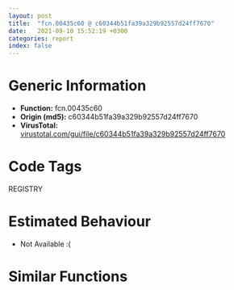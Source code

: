 ```yaml
---
layout: post
title:  "fcn.00435c60 @ c60344b51fa39a329b92557d24ff7670"
date:   2021-09-10 15:52:19 +0300
categories: report
index: false
---
```


# Generic Information
- **Function:** fcn.00435c60
- **Origin (md5):** c60344b51fa39a329b92557d24ff7670
- **VirusTotal:** [virustotal.com/gui/file/c60344b51fa39a329b92557d24ff7670][virustotal_ref]

# Code Tags
<span class="tag" id="REGISTRY">REGISTRY</span>


# Estimated Behaviour
<ul><li class="bhv-desc" id="na">Not Available :(</li></ul>

# Similar Functions
<script type="text/javascript" src="https://www.gstatic.com/charts/loader.js"></script>
<script type="text/javascript">

    google.charts.load('current', {'packages':['corechart']});
    google.charts.setOnLoadCallback(drawChart);

    function drawChart() {
    var data = new google.visualization.DataTable();
        data.addColumn('number', 'X');
        data.addColumn('number', 'Y');
        data.addColumn({type: 'string', role: 'tooltip', 'p': {'html': true}});
        data.addColumn({'type': 'string', 'role': 'style'});
        
        data.addRows([
    [8180.39111328125, -4324.3876953125, '<b><a href="/report/fcn.00435c60@c60344b51fa39a329b92557d24ff7670">fcn.00435c60</a><br>@c60344b51fa39a329b92557d24ff7670</b><br>', 'point { fill-color: #e0440e; }'],
[-8180.39111328125, 4324.3876953125, '<b><a href="/report/fcn.00436390@c60344b51fa39a329b92557d24ff7670">fcn.00436390</a><br>@c60344b51fa39a329b92557d24ff7670</b><br>', 'null'],

        ]);

    var options = {
        title: 'Similarity Plot',
        legend: 'none',
        colors: ['#dedbd9', '#e6693e', '#ec8f6e', '#f3b49f', '#f6c7b6'],
        tooltip: {isHtml: true, trigger: 'both'},
        explorer: {
        actions: ["dragToZoom", "rightClickToReset"],
        },
        chartArea: {
        width: '80%',
        height: '80%'
        },
        width: '100%',
        height: '100%'
    };

    var chart = new google.visualization.ScatterChart(document.getElementById('chart_div'));

    chart.draw(data, options);
    }
    
</script>


<div id="chart_div" style="width: 100%px; height: 100%;"></div>

# Disassembled Code
{% highlight nasm %}

push ebp
mov ebp, esp
push 0xffffffffffffffff
push 0x5b4a37
mov eax, dword
push eax
sub esp, 0x364
mov eax, dword[0x5ffcc0]
xor eax, ebp
mov dword[ebp-0x10], eax
push eax
lea eax, [ebp-0xc]
mov dword
mov dword[ebp-0x310], ecx
mov dword[ebp-4], 0
mov dword[ebp-0x34], 0x104
xor eax, eax
mov word[ebp-0x24c], ax
push 0x206
push 0
lea ecx, [ebp-0x24a]
push ecx
call fcn.0057a180
add esp, 0xc
mov byte[ebp-0x3d], 0
lea edx, [ebp-0x38]
push edx
push 0xf003f
push 0
push str.SOFTWARE__Microsoft__Windows__CurrentVersion__App_Paths__360se6.exe_
push reloc.OLEAUT32.dll_SysReAllocString
call dword[sym.imp.ADVAPI32.dll_RegOpenKeyExW]
test eax, eax
jne off.b161
lea eax, [ebp-0x34]
push eax
lea ecx, [ebp-0x24c]
push ecx
push 0
push 0
push 0x5d5d44
mov edx, dword[ebp-0x38]
push edx
call dword[sym.imp.ADVAPI32.dll_RegQueryValueExW]
jmp off.b222
lea eax, [ebp-0x38]
push eax
push 0xf003f
push 0
push str.Software__Microsoft__Windows__CurrentVersion__Uninstall__360se6_
push 0x80000001
call dword[sym.imp.ADVAPI32.dll_RegOpenKeyExW]
test eax, eax
jne off.b222
lea ecx, [ebp-0x34]
push ecx
lea edx, [ebp-0x24c]
push edx
push 0
push 0
push str.InstallLocation_
mov eax, dword[ebp-0x38]
push eax
call dword[sym.imp.ADVAPI32.dll_RegQueryValueExW]
lea ecx, [ebp-0x24c]
push ecx
lea ecx, [ebp-0x3c]
call fcn.0040f880
mov byte[ebp-4], 1
lea ecx, [ebp-0x3c]
call fcn.00410410
movzx edx, al
test edx, edx
je off.b301
mov byte[ebp-0x2a1], 0
mov byte[ebp-4], 0
lea ecx, [ebp-0x3c]
call fcn.00410950
mov dword[ebp-4], 0xffffffff
lea ecx, [ebp+8]
call fcn.004221d0
mov al, byte[ebp-0x2a1]
jmp off.b1808
push 0x5c
lea ecx, [ebp-0x3c]
call fcn.0040fe30
add eax, 1
push eax
lea eax, [ebp-0x2a8]
push eax
lea ecx, [ebp-0x3c]
call fcn.0040ffc0
mov dword[ebp-0x314], eax
mov ecx, dword[ebp-0x314]
mov dword[ebp-0x318], ecx
mov byte[ebp-4], 2
mov edx, dword[ebp-0x318]
push edx
lea ecx, [ebp-0x3c]
call fcn.0040f980
mov byte[ebp-4], 1
lea ecx, [ebp-0x2a8]
call fcn.00410950
push str.User_Data__Default__Top_Sites_
lea ecx, [ebp-0x3c]
call fcn.00410280
push ecx
mov ecx, esp
mov dword[ebp-0x2ac], esp
lea eax, [ebp-0x3c]
push eax
call fcn.0040f860
mov dword[ebp-0x31c], eax
call fcn.00528e50
add esp, 4
mov dword[ebp-0x320], eax
cmp dword[ebp-0x320], 0
jne off.b487
mov byte[ebp-0x2ad], 0
mov byte[ebp-4], 0
lea ecx, [ebp-0x3c]
call fcn.00410950
mov dword[ebp-4], 0xffffffff
lea ecx, [ebp+8]
call fcn.004221d0
mov al, byte[ebp-0x2ad]
jmp off.b1808
lea ecx, [ebp-0x30]
call fcn.00456360
mov byte[ebp-4], 3
lea ecx, [ebp-0x3c]
call fcn.00410390
push eax
lea ecx, [ebp-0x2cc]
call fcn.00402060
mov byte[ebp-4], 4
lea ecx, [ebp-0x2cc]
push ecx
lea ecx, [ebp-0x30]
call fcn.004563f0
movzx edx, al
neg edx
sbb edx, edx
add edx, 1
mov byte[ebp-0x2ae], dl
mov byte[ebp-4], 3
lea ecx, [ebp-0x2cc]
call fcn.004020a0
movzx eax, byte[ebp-0x2ae]
test eax, eax
je off.b647
push 0xffffffffffffffff
lea ecx, [ebp-0x3c]
call fcn.00410430
mov byte[ebp-0x2cd], 0
mov byte[ebp-4], 1
lea ecx, [ebp-0x30]
call fcn.00456390
mov byte[ebp-4], 0
lea ecx, [ebp-0x3c]
call fcn.00410950
mov dword[ebp-4], 0xffffffff
lea ecx, [ebp+8]
call fcn.004221d0
mov al, byte[ebp-0x2cd]
jmp off.b1808
push 0xffffffffffffffff
lea ecx, [ebp-0x3c]
call fcn.00410430
mov dword[ebp-0x250], 0
jmp off.b684
mov ecx, dword[ebp-0x250]
add ecx, 1
mov dword[ebp-0x250], ecx
lea ecx, [ebp+8]
call fcn.00422220
cmp dword[ebp-0x250], eax
jae off.b1748
cmp dword[ebp-0x250], 0xc
jge off.b1748
mov edx, dword[ebp-0x250]
push edx
lea ecx, [ebp+8]
call fcn.00422240
add eax, 0x38
mov ecx, eax
call fcn.004020c0
push ecx
mov ecx, esp
mov dword[ebp-0x2d4], esp
push eax
call fcn.0040f880
mov dword[ebp-0x324], eax
call fcn.00528e50
add esp, 4
mov dword[ebp-0x328], eax
cmp dword[ebp-0x328], 0
jne off.b843
mov byte[ebp-0x2d5], 0
mov byte[ebp-4], 1
lea ecx, [ebp-0x30]
call fcn.00456390
mov byte[ebp-4], 0
lea ecx, [ebp-0x3c]
call fcn.00410950
mov dword[ebp-4], 0xffffffff
lea ecx, [ebp+8]
call fcn.004221d0
mov al, byte[ebp-0x2d5]
jmp off.b1808
lea ecx, [ebp-0x264]
call fcn.0055a97b
mov byte[ebp-4], 5
push 0
push 0x8000
mov eax, dword[ebp-0x250]
push eax
lea ecx, [ebp+8]
call fcn.00422240
add eax, 0x38
mov ecx, eax
call fcn.004020c0
push eax
lea ecx, [ebp-0x264]
call fcn.0055ad62
lea ecx, [ebp-0x264]
call fcn.0055a866
mov dword[ebp-0x254], eax
mov ecx, dword[ebp-0x254]
add ecx, 1
push ecx
call fcn.00552374
add esp, 4
mov dword[ebp-0x2dc], eax
mov edx, dword[ebp-0x2dc]
mov dword[ebp-0x268], edx
mov eax, dword[ebp-0x254]
add eax, 1
push eax
push 0
mov ecx, dword[ebp-0x268]
push ecx
call fcn.0057a180
add esp, 0xc
mov edx, dword[ebp-0x268]
add edx, dword[ebp-0x254]
mov byte[edx], 0
mov eax, dword[ebp-0x254]
push eax
mov ecx, dword[ebp-0x268]
push ecx
lea ecx, [ebp-0x264]
call fcn.0055a66f
lea ecx, [ebp-0x264]
call fcn.0055a915
mov eax, dword[ebp-0x250]
lea ecx, [ebp-0x2a0]
call fcn.00527e40
mov byte[ebp-4], 6
lea ecx, [ebp-0x284]
call fcn.00402030
mov byte[ebp-4], 7
push str.delete_from_pinned_thumbnails_where_pos
lea ecx, [ebp-0x284]
call fcn.00421ff0
lea edx, [ebp-0x2a0]
push edx
lea ecx, [ebp-0x284]
call fcn.00437390
lea eax, [ebp-0x284]
push eax
lea ecx, [ebp-0x30]
call fcn.00456560
mov ecx, dword[ebp-0x250]
push ecx
lea ecx, [ebp+8]
call fcn.00422240
add eax, 0x1c
sub esp, 0x1c
mov ecx, esp
mov dword[ebp-0x2e0], esp
push eax
call fcn.004028c0
mov dword[ebp-0x32c], eax
mov edx, dword[ebp-0x32c]
mov dword[ebp-0x330], edx
mov byte[ebp-4], 8
mov eax, dword[ebp-0x250]
push eax
lea ecx, [ebp+8]
call fcn.00422240
sub esp, 0x1c
mov ecx, esp
mov dword[ebp-0x2e4], esp
push eax
call fcn.004028c0
mov dword[ebp-0x334], eax
mov ecx, dword[ebp-0x334]
mov dword[ebp-0x338], ecx
mov byte[ebp-4], 9
sub esp, 0x1c
mov ecx, esp
mov dword[ebp-0x2e8], esp
push str.pinned_thumbnails
call fcn.00402060
mov dword[ebp-0x33c], eax
mov edx, dword[ebp-0x33c]
mov dword[ebp-0x340], edx
mov byte[ebp-4], 0xa
sub esp, 0x1c
mov ecx, esp
mov dword[ebp-0x2ec], esp
push 0x5d5f18
call fcn.00402060
mov dword[ebp-0x344], eax
mov eax, dword[ebp-0x344]
mov dword[ebp-0x348], eax
mov byte[ebp-4], 0xb
sub esp, 0x1c
mov ecx, esp
mov dword[ebp-0x2f0], esp
lea edx, [ebp-0x2a0]
push edx
call fcn.004028c0
mov dword[ebp-0x34c], eax
mov eax, dword[ebp-0x254]
push eax
mov ecx, dword[ebp-0x268]
push ecx
mov byte[ebp-4], 7
lea ecx, [ebp-0x30]
call fcn.00456680
push str.delete_from_user_thumbnails_where_url_rank
lea ecx, [ebp-0x284]
call fcn.00421ff0
lea edx, [ebp-0x2a0]
push edx
lea ecx, [ebp-0x284]
call fcn.00437390
lea eax, [ebp-0x284]
push eax
lea ecx, [ebp-0x30]
call fcn.00456560
mov ecx, dword[ebp-0x250]
push ecx
lea ecx, [ebp+8]
call fcn.00422240
add eax, 0x1c
sub esp, 0x1c
mov ecx, esp
mov dword[ebp-0x2f4], esp
push eax
call fcn.004028c0
mov dword[ebp-0x350], eax
mov edx, dword[ebp-0x350]
mov dword[ebp-0x354], edx
mov byte[ebp-4], 0xc
mov eax, dword[ebp-0x250]
push eax
lea ecx, [ebp+8]
call fcn.00422240
sub esp, 0x1c
mov ecx, esp
mov dword[ebp-0x2f8], esp
push eax
call fcn.004028c0
mov dword[ebp-0x358], eax
mov ecx, dword[ebp-0x358]
mov dword[ebp-0x35c], ecx
mov byte[ebp-4], 0xd
sub esp, 0x1c
mov ecx, esp
mov dword[ebp-0x2fc], esp
push str.user_thumbnails
call fcn.00402060
mov dword[ebp-0x360], eax
mov edx, dword[ebp-0x360]
mov dword[ebp-0x364], edx
mov byte[ebp-4], 0xe
sub esp, 0x1c
mov ecx, esp
mov dword[ebp-0x300], esp
push str.url_rank_
call fcn.00402060
mov dword[ebp-0x368], eax
mov eax, dword[ebp-0x368]
mov dword[ebp-0x36c], eax
mov byte[ebp-4], 0xf
sub esp, 0x1c
mov ecx, esp
mov dword[ebp-0x304], esp
lea edx, [ebp-0x2a0]
push edx
call fcn.004028c0
mov dword[ebp-0x370], eax
mov eax, dword[ebp-0x254]
push eax
mov ecx, dword[ebp-0x268]
push ecx
mov byte[ebp-4], 7
lea ecx, [ebp-0x30]
call fcn.00456680
mov edx, dword[ebp-0x268]
mov dword[ebp-0x308], edx
mov eax, dword[ebp-0x308]
push eax
call fcn.00552369
add esp, 4
mov byte[ebp-4], 6
lea ecx, [ebp-0x284]
call fcn.004020a0
mov byte[ebp-4], 5
lea ecx, [ebp-0x2a0]
call fcn.004020a0
mov byte[ebp-4], 3
lea ecx, [ebp-0x264]
call fcn.0055aa56
jmp off.b669
lea ecx, [ebp-0x30]
call fcn.00456500
mov byte[ebp-0x309], 1
mov byte[ebp-4], 1
lea ecx, [ebp-0x30]
call fcn.00456390
mov byte[ebp-4], 0
lea ecx, [ebp-0x3c]
call fcn.00410950
mov dword[ebp-4], 0xffffffff
lea ecx, [ebp+8]
call fcn.004221d0
mov al, byte[ebp-0x309]
mov ecx, dword[ebp-0xc]
mov dword
pop ecx
mov ecx, dword[ebp-0x10]
xor ecx, ebp
call fcn.005713ed
mov esp, ebp
pop ebp
ret 0x18

{% endhighlight %}

[virustotal_ref]: https://www.virustotal.com/gui/file/c60344b51fa39a329b92557d24ff7670